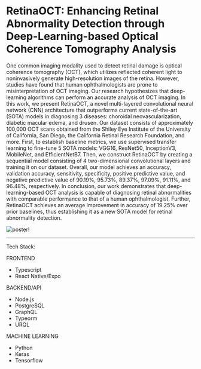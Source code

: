 # RetinaOCT: Enhancing Retinal Abnormality Detection through Deep-Learning-based Optical Coherence Tomography Analysis

One common imaging modality used to detect retinal damage is optical coherence tomography (OCT), which utilizes reflected coherent light to noninvasively generate high-resolution images of the retina. However, studies have found that human ophthalmologists are prone to misinterpretation of OCT imaging. Our research hypothesizes that deep-learning algorithms can perform an accurate analysis of OCT imaging. In this work, we present RetinaOCT, a novel multi-layered convolutional neural network (CNN) architecture that outperforms current state-of-the-art (SOTA) models in diagnosing 3 diseases: choroidal neovascularization, diabetic macular edema, and drusen. Our dataset consists of approximately 100,000 OCT scans obtained from the Shiley Eye Institute of the University of California, San Diego, the California Retinal Research Foundation, and more. First, to establish baseline metrics, we use supervised transfer learning to fine-tune 5 SOTA models: VGG16, ResNet50, InceptionV3, MobileNet, and EfficientNetB7. Then, we construct RetinaOCT by creating a sequential model consisting of 4 two-dimensional convolutional layers and training it on our dataset. Overall, our model achieves an accuracy, validation accuracy, sensitivity, specificity, positive predictive value, and negative predictive value of 90.19%, 95.73%, 89.37%, 97.09%, 91.11%, and 96.48%, respectively. In conclusion, our work demonstrates that deep-learning-based OCT analysis is capable of diagnosing retinal abnormalities with comparable performance to that of a human ophthalmologist. Further, RetinaOCT achieves an average improvement in accuracy of 19.25% over prior baselines, thus establishing it as a new SOTA model for retinal abnormality detection.

![poster!](https://cdn.discordapp.com/attachments/928151464927445002/1127859474774888468/Screenshot_2023-07-10_001040.png)

___


Tech Stack:

FRONTEND
- Typescript
- React Native/Expo

BACKEND/API
- Node.js
- PostgreSQL
- GraphQL
- Typeorm
- URQL

MACHINE LEARNING
- Python
- Keras
- Tensorflow
